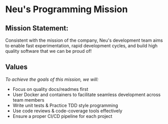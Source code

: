 # Neu's Programming Mission


## Mission Statement:

Consistent with the mission of the company, Neu's development team aims to enable fast experimentation, rapid development cycles, and build high quality software that we can be proud of!


## Values

*To achieve the goals of this mission, we will:*

* Focus on quality docs/readmes first
* User Docker and containers to facilitate seamless development across team members
* Write unit tests & Practice TDD style programming 
* Use code reviews & code-coverage tools effectively
* Ensure a proper CI/CD pipeline for each project